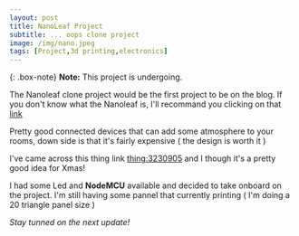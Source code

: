 ```yaml
---
layout: post
title: NanoLeaf Project
subtitle: ... oops clone project
image: /img/nano.jpeg
tags: [Project,3d printing,electronics]
---
```


{: .box-note}
**Note:** This project is undergoing.

The Nanoleaf clone project would be the first project to be on the blog. If you don't know what the Nanoleaf is, I'll recommand you clicking on that [link](https://nanoleaf.me/en/)

Pretty good connected devices that can add some atmosphere to your rooms, down side is that it's fairly expensive ( the design is worth it )

I've came across this thing link [thing:3230905](https://www.thingiverse.com/thing:3230905) and I though it's a pretty good idea for Xmas!

I had some Led and **NodeMCU** available and decided to take onboard on the project. I'm still having some pannel that currently printing ( I'm doing a 20 triangle panel size )

_Stay tunned on the next update!_
